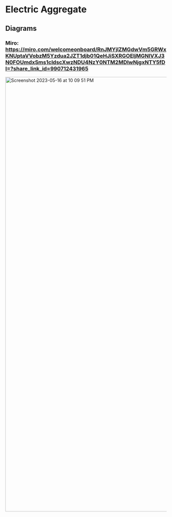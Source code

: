 # Electric Aggregate

## Diagrams 

### Miro: https://miro.com/welcomeonboard/RnJMYjlZMGdwVm5GRWxKNUptaVVobzM5Yzdua2JZT1djb01QeHJiSXRGOEljMGNIVXJ3N0FOUmdxSms1cldscXwzNDU4NzY0NTM2MDIwNjgxNTY5fDI=?share_link_id=990712431965

<img width="1357" alt="Screenshot 2023-05-16 at 10 09 51 PM" src="https://github.com/saba161/Girteka/assets/30936224/7a8f6e85-7e3f-4880-8607-b96e68e01e67">
